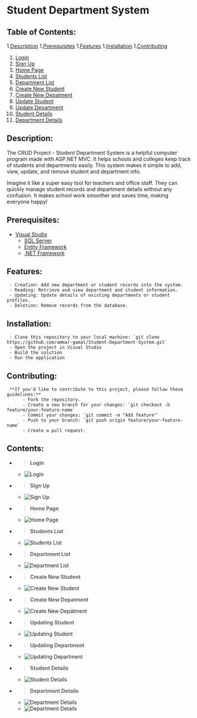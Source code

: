 # Student Department System

## Table of Contents:
   1.[Description](#Description)
   1.[Prerequisites](#Prerequisites)
   1.[Features](#features)
   1.[Installation](#installation)
   1.[Contributing](#contributing)
   1. [Login](#1) 
   1. [Sign Up](#2) 
   1. [Home Page](#3) 
   1. [Students List](#4) 
   1. [Department List](#5) 
   1. [Create New Student](#6) 
   1. [Create New Depatment](#7) 
   1. [Update Student](#8) 
   1. [Update Department](#9) 
   1. [Student Details](#10) 
   1. [Department Details](#11) 

## Description:
The CRUD Project - Student Department System is a helpful computer program made with ASP.NET MVC. It helps schools and colleges keep track of students and departments easily. This system makes it simple to add, view, update, and remove student and department info.

Imagine it like a super easy tool for teachers and office staff. They can quickly manage student records and department details without any confusion. It makes school work smoother and saves time, making everyone happy!

## Prerequisites:
- [Visual Studio](https://visualstudio.microsoft.com/downloads/)
     - [SQL Server](https://www.microsoft.com/en-us/sql-server/sql-server-downloads) 
     - [Entity Framework](https://learn.microsoft.com/en-us/ef/core/get-started/overview/install)
     - [.NET Framework](https://dotnet.microsoft.com/download)
## Features:
     - Creation: Add new department or student records into the system.
     - Reading: Retrieve and view department and student information.
     - Updating: Update details of existing departments or student profiles.
     - Deletion: Remove records from the database.

## Installation:
     - Clone this repository to your local machine: `git clone https://github.com/ammar-gamal/Student-Department-System.git`
     - Open the project in Visual Studio
     - Build the solution
     - Run the application

## Contributing:
     **If you'd like to contribute to this project, please follow these guidelines:**
          - Fork the repository.
          - Create a new branch for your changes: `git checkout -b feature/your-feature-name`
          - Commit your changes: `git commit -m "Add feature"`
          - Push to your branch: `git push origin feature/your-feature-name`
          - Create a pull request.

## Contents:

- > <a id="1"></a>**Login**
     - ![Login](./Images/login.png)
- > <a id="2"></a>**Sign Up**
     - ![Sign Up](./Images/signup.png)
- > <a id="3"></a>**Home Page**
     - ![Home Page](./Images/homepage.png)
- > <a id="4"></a>**Students List**
     - ![Students List](./Images/studentindex.png)
- > <a id="5"></a>**Department List**
     - ![Department List](./Images/departmentindex.png)
- > <a id="6"></a>**Create New Student**
     - ![Create New Student](./Images/createstudent.png)
- > <a id="7"></a>**Create New Depatment**
     - ![Create New Depatment](./Images/createdepartment.png)
- > <a id="8"></a>**Updating Student**
     - ![Updating Student](./Images/updatestudent.png)
- > <a id="9"></a>**Updating Department**
     - ![Updating Department](./Images/updatedepartment.png)
- > <a id="10"></a>**Student Details**
     - ![Student Details](./Images/studentdetails.png)
- > <a id="11"></a>**Department Details**
     - ![Department Details](./Images/departmentdetails0.png)
     - ![Department Details](./Images/departmentdetails1.png)

